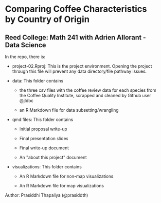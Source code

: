 # Comparing Coffee Characteristics by Country of Origin

## Reed College: Math 241 with Adrien Allorant - Data Science

In the repo, there is:

-   project-02.Rproj: This is the project environment. Opening the project through this file will prevent any data directory/file pathway issues.

-   data: This folder contains

    -   the three csv files with the coffee review data for each species from the Coffee Quality Institute, scrapped and cleaned by Github user @jldbc

    -   an R Markdown file for data subsetting/wrangling

-   qmd files: This folder contains

    -   Initial proposal write-up

    -   Final presentation slides

    -   Final write-up document

    -   An "about this project" document

-   visualizations: This folder contains

    -   An R Markdown file for non-map visualizations

    -   An R Markdown file for map visualizations

Author: Prasiddhi Thapaliya (\@prasiddth)
